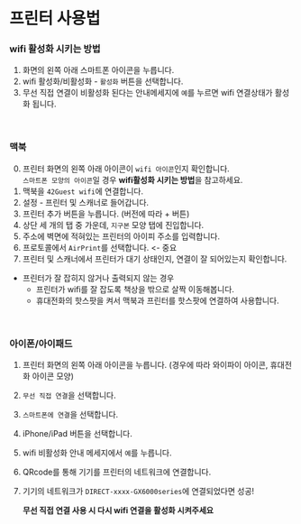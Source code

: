 <!-- 프린터기 사용법  -->
# 프린터 사용법

### wifi 활성화 시키는 방법
1. 화면의 왼쪽 아래 스마트폰 아이콘을 누릅니다.
2. wifi 활성화/비활성화 - `활성화` 버튼을 선택합니다.
3. 무선 직접 연결이 비활성화 된다는 안내메세지에 `예`를 누르면 wifi 연결상태가 활성화 됩니다.

<br>

### 맥북
0. 프린터 화면의 왼쪽 아래 아이콘이 `wifi 아이콘`인지 확인합니다.  
    `스마트폰 모양의 아이콘`일 경우 **wifi활성화 시키는 방법**을 참고하세요.
1. 맥북을 `42Guest wifi`에 연결합니다.
2. 설정 - 프린터 및 스캐너로 들어갑니다.
3. 프린터 추가 버튼을 누릅니다. (버전에 따라 + 버튼)
4. 상단 세 개의 탭 중 가운데, `지구본` 모양 탭에 진입합니다.
5. 주소에 벽면에 적혀있는 프린터의 아이피 주소를 입력합니다.
6. 프로토콜에서 `AirPrint`를 선택합니다. <- 중요
7. 프린터 및 스캐너에서 프린터가 대기 상태인지, 연결이 잘 되어있는지 확인합니다.

- 프린터가 잘 잡히지 않거나 출력되지 않는 경우  
    - 프린터가 wifi를 잘 잡도록 책상을 밖으로 살짝 이동해봅니다.  
    - 휴대전화의 핫스팟을 켜서 맥북과 프린터를 핫스팟에 연결하여 사용합니다.

<br>

### 아이폰/아이패드
1. 프린터 화면의 왼쪽 아래 아이콘을 누릅니다. (경우에 따라 와이파이 아이콘, 휴대전화 아이콘 모양)
2. `무선 직접 연결`을 선택합니다.
3. `스마트폰에 연결`을 선택합니다.
4. iPhone/iPad 버튼을 선택합니다.
5. wifi 비활성화 안내 메세지에서 `예`를 누릅니다.
6. QRcode를 통해 기기를 프린터의 네트워크에 연결합니다.
7. 기기의 네트워크가 `DIRECT-xxxx-GX6000series`에 연결되었다면 성공!

    **무선 직접 연결 사용 시 다시 wifi 연결을 활성화 시켜주세요**